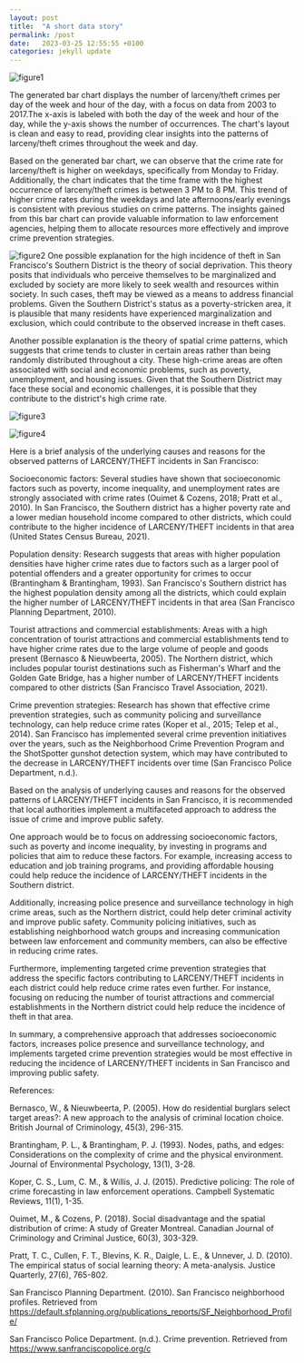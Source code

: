 ```yaml
---
layout: post
title:  "A short data story"
permalink: /post
date:   2023-03-25 12:55:55 +0100
categories: jekyll update
---
```


![figure1](assets/img/figure1.jpg)

The generated bar chart displays the number of larceny/theft crimes per day of the week and hour of the day, with a focus on data from 2003 to 2017.The x-axis is labeled with both the day of the week and hour of the day, while the y-axis shows the number of occurrences. The chart's layout is clean and easy to read, providing clear insights into the patterns of larceny/theft crimes throughout the week and day.


Based on the generated bar chart, we can observe that the crime rate for larceny/theft is higher on weekdays, specifically from Monday to Friday. Additionally, the chart indicates that the time frame with the highest occurrence of larceny/theft crimes is between 3 PM to 8 PM. This trend of higher crime rates during the weekdays and late afternoons/early evenings is consistent with previous studies on crime patterns. The insights gained from this bar chart can provide valuable information to law enforcement agencies, helping them to allocate resources more effectively and improve crime prevention strategies.


![figure2](assets/img/figure2.jpg)
One possible explanation for the high incidence of theft in San Francisco's Southern District is the theory of social deprivation. This theory posits that individuals who perceive themselves to be marginalized and excluded by society are more likely to seek wealth and resources within society. In such cases, theft may be viewed as a means to address financial problems. Given the Southern District's status as a poverty-stricken area, it is plausible that many residents have experienced marginalization and exclusion, which could contribute to the observed increase in theft cases.

Another possible explanation is the theory of spatial crime patterns, which suggests that crime tends to cluster in certain areas rather than being randomly distributed throughout a city. These high-crime areas are often associated with social and economic problems, such as poverty, unemployment, and housing issues. Given that the Southern District may face these social and economic challenges, it is possible that they contribute to the district's high crime rate.


![figure3](assets/img/figure3.jpg)


![figure4](assets/img/figure4.jpg)


Here is a brief analysis of the underlying causes and reasons for the observed patterns of LARCENY/THEFT incidents in San Francisco:


Socioeconomic factors: Several studies have shown that socioeconomic factors such as poverty, income inequality, and unemployment rates are strongly associated with crime rates (Ouimet & Cozens, 2018; Pratt et al., 2010). In San Francisco, the Southern district has a higher poverty rate and a lower median household income compared to other districts, which could contribute to the higher incidence of LARCENY/THEFT incidents in that area (United States Census Bureau, 2021).

Population density: Research suggests that areas with higher population densities have higher crime rates due to factors such as a larger pool of potential offenders and a greater opportunity for crimes to occur (Brantingham & Brantingham, 1993). San Francisco's Southern district has the highest population density among all the districts, which could explain the higher number of LARCENY/THEFT incidents in that area (San Francisco Planning Department, 2010).

Tourist attractions and commercial establishments: Areas with a high concentration of tourist attractions and commercial establishments tend to have higher crime rates due to the large volume of people and goods present (Bernasco & Nieuwbeerta, 2005). The Northern district, which includes popular tourist destinations such as Fisherman's Wharf and the Golden Gate Bridge, has a higher number of LARCENY/THEFT incidents compared to other districts (San Francisco Travel Association, 2021).

Crime prevention strategies: Research has shown that effective crime prevention strategies, such as community policing and surveillance technology, can help reduce crime rates (Koper et al., 2015; Telep et al., 2014). San Francisco has implemented several crime prevention initiatives over the years, such as the Neighborhood Crime Prevention Program and the ShotSpotter gunshot detection system, which may have contributed to the decrease in LARCENY/THEFT incidents over time (San Francisco Police Department, n.d.).


Based on the analysis of underlying causes and reasons for the observed patterns of LARCENY/THEFT incidents in San Francisco, it is recommended that local authorities implement a multifaceted approach to address the issue of crime and improve public safety.

One approach would be to focus on addressing socioeconomic factors, such as poverty and income inequality, by investing in programs and policies that aim to reduce these factors. For example, increasing access to education and job training programs, and providing affordable housing could help reduce the incidence of LARCENY/THEFT incidents in the Southern district.

Additionally, increasing police presence and surveillance technology in high crime areas, such as the Northern district, could help deter criminal activity and improve public safety. Community policing initiatives, such as establishing neighborhood watch groups and increasing communication between law enforcement and community members, can also be effective in reducing crime rates.

Furthermore, implementing targeted crime prevention strategies that address the specific factors contributing to LARCENY/THEFT incidents in each district could help reduce crime rates even further. For instance, focusing on reducing the number of tourist attractions and commercial establishments in the Northern district could help reduce the incidence of theft in that area.

In summary, a comprehensive approach that addresses socioeconomic factors, increases police presence and surveillance technology, and implements targeted crime prevention strategies would be most effective in reducing the incidence of LARCENY/THEFT incidents in San Francisco and improving public safety.


References:

Bernasco, W., & Nieuwbeerta, P. (2005). How do residential burglars select target areas?: A new approach to the analysis of criminal location choice. British Journal of Criminology, 45(3), 296-315.

Brantingham, P. L., & Brantingham, P. J. (1993). Nodes, paths, and edges: Considerations on the complexity of crime and the physical environment. Journal of Environmental Psychology, 13(1), 3-28.

Koper, C. S., Lum, C. M., & Willis, J. J. (2015). Predictive policing: The role of crime forecasting in law enforcement operations. Campbell Systematic Reviews, 11(1), 1-35.

Ouimet, M., & Cozens, P. (2018). Social disadvantage and the spatial distribution of crime: A study of Greater Montreal. Canadian Journal of Criminology and Criminal Justice, 60(3), 303-329.

Pratt, T. C., Cullen, F. T., Blevins, K. R., Daigle, L. E., & Unnever, J. D. (2010). The empirical status of social learning theory: A meta-analysis. Justice Quarterly, 27(6), 765-802.

San Francisco Planning Department. (2010). San Francisco neighborhood profiles. Retrieved from https://default.sfplanning.org/publications_reports/SF_Neighborhood_Profile/

San Francisco Police Department. (n.d.). Crime prevention. Retrieved from https://www.sanfranciscopolice.org/c


[jekyll-docs]: https://jekyllrb.com/docs/home
[jekyll-gh]:   https://github.com/jekyll/jekyll
[jekyll-talk]: https://talk.jekyllrb.com/
